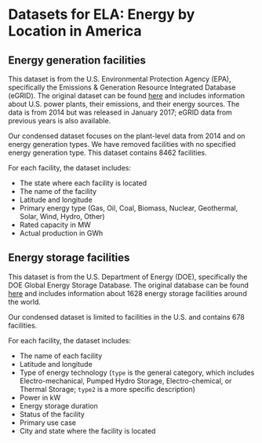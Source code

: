 # Datasets for ELA: Energy by Location in America

## Energy generation facilities

This dataset is from the U.S. Environmental Protection Agency (EPA), specifically the Emissions & Generation Resource Integrated Database (eGRID). The original dataset can be found [here](https://www.epa.gov/energy/emissions-generation-resource-integrated-database-egrid) and includes information about U.S. power plants, their emissions, and their energy sources. The data is from 2014 but was released in January 2017; eGRID data from previous years is also available.

Our condensed dataset focuses on the plant-level data from 2014 and on energy generation types. We have removed facilities with no specified energy generation type. This dataset contains 8462 facilities.

For each facility, the dataset includes:
* The state where each facility is located
* The name of the facility
* Latitude and longitude
* Primary energy type (Gas, Oil, Coal, Biomass, Nuclear, Geothermal, Solar, Wind, Hydro, Other)
* Rated capacity in MW
* Actual production in GWh

## Energy storage facilities

This dataset is from the U.S. Department of Energy (DOE), specifically the DOE Global Energy Storage Database. The original database can be found [here](http://www.energystorageexchange.org/projects) and includes information about 1628 energy storage facilities around the world.

Our condensed dataset is limited to facilities in the U.S. and contains 678 facilities.

For each facility, the dataset includes:
* The name of each facility
* Latitude and longitude
* Type of energy technology (`type` is the general category, which includes Electro-mechanical, Pumped Hydro Storage, Electro-chemical, or Thermal Storage; `type2` is a more specific description)
* Power in kW
* Energy storage duration
* Status of the facility
* Primary use case
* City and state where the facility is located

